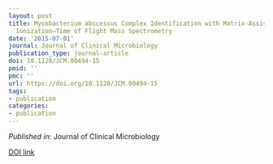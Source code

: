 ```yaml
---
layout: post
title: Mycobacterium abscessus Complex Identification with Matrix-Assisted Laser Desorption
  Ionization–Time of Flight Mass Spectrometry
date: '2015-07-01'
journal: Journal of Clinical Microbiology
publication_type: journal-article
doi: 10.1128/JCM.00494-15
pmid: ''
pmc: ''
url: https://doi.org/10.1128/JCM.00494-15
tags:
- publication
categories:
- publication
---
```


*Published in*: Journal of Clinical Microbiology

[DOI link](https://doi.org/10.1128/JCM.00494-15)


